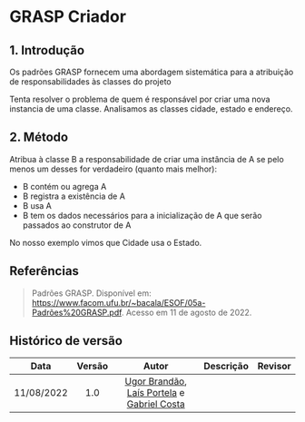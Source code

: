 # GRASP Criador

## 1. Introdução
Os padrões GRASP fornecem uma abordagem
sistemática para a atribuição de responsabilidades às
classes do projeto

Tenta resolver o problema de quem é responsável por criar uma nova instancia de uma classe. Analisamos as classes cidade, estado e endereço. 

## 2. Método

 Atribua à classe B a responsabilidade de criar uma instância de A se pelo menos um desses for verdadeiro (quanto mais melhor):

- B contém ou agrega A
- B registra a existência de A
- B usa A
- B tem os dados necessários para a inicialização de A que
serão passados ao construtor de A

No nosso exemplo vimos que Cidade usa o Estado.

## Referências
> Padrões GRASP. Disponível em: <https://www.facom.ufu.br/~bacala/ESOF/05a-Padrões%20GRASP.pdf>. Acesso em 11 de agosto de 2022.


## Histórico de versão
| Data | Versão | Autor | Descrição | Revisor |
| :-: | :-: | :-: | :-: | :-: |
| 11/08/2022 | 1.0 | [Ugor Brandão](https://github.com/ubrando), [Laís Portela](https://github.com/laispa) e [Gabriel Costa](https://github.com/GabrielCostaDeOliveira)